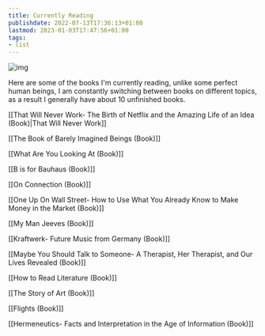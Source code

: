 ```yaml
---
title: Currently Reading
publishdate: 2022-07-13T17:36:13+01:00
lastmod: 2023-01-03T17:47:56+01:00
tags: 
- list
---
```








![img](https://images.unsplash.com/photo-1506880018603-83d5b814b5a6?ixlib=rb-1.2.1&ixid=MnwxMjA3fDB8MHxwaG90by1wYWdlfHx8fGVufDB8fHx8&auto=format&fit=crop&w=1374&q=80)



Here are some of the books I'm currently reading, unlike some perfect human beings, I am constantly switching between books on different topics, as a result I generally have about 10 unfinished books.



[[That Will Never Work- The Birth of Netflix and the Amazing Life of an Idea (Book)|That Will Never Work]]



[[The Book of Barely Imagined Beings (Book)]]



[[What Are You Looking At (Book)]]



[[B is for Bauhaus (Book)]]



[[On Connection (Book)]]



[[One Up On Wall Street- How to Use What You Already Know to Make Money in the Market (Book)]]



[[My Man Jeeves (Book)]]



[[Kraftwerk- Future Music from Germany (Book)]]



[[Maybe You Should Talk to Someone- A Therapist, Her Therapist, and Our Lives Revealed (Book)]]



[[How to Read Literature (Book)]]



[[The Story of Art (Book)]]



[[Flights (Book)]]



[[Hermeneutics- Facts and Interpretation in the Age of Information (Book)]]







